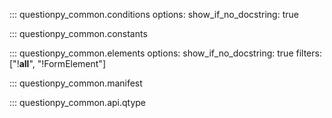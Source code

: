 
::: questionpy_common.conditions
    options:
        show_if_no_docstring: true

::: questionpy_common.constants

::: questionpy_common.elements
    options:
        show_if_no_docstring: true
        filters: ["!__all__", "!FormElement"]

::: questionpy_common.manifest

::: questionpy_common.api.qtype
